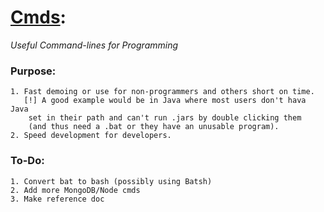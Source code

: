 # [Cmds](https://github.com/Sondro/Cmds): 
_Useful Command-lines for Programming_

### Purpose:
```
1. Fast demoing or use for non-programmers and others short on time.
   [!] A good example would be in Java where most users don't hava Java 
    set in their path and can't run .jars by double clicking them 
    (and thus need a .bat or they have an unusable program).
2. Speed development for developers.
```
### To-Do:
```
1. Convert bat to bash (possibly using Batsh)
2. Add more MongoDB/Node cmds
3. Make reference doc
```

